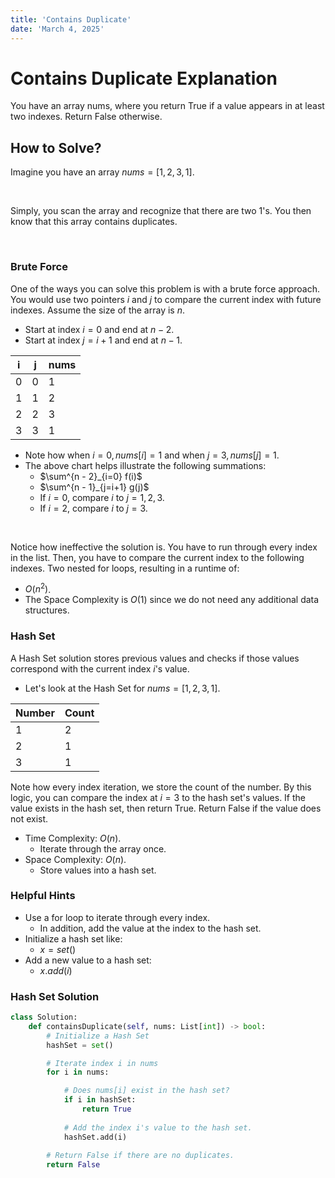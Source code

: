 ```yaml
---
title: 'Contains Duplicate'
date: 'March 4, 2025'
---
```


# Contains Duplicate Explanation

You have an array nums, where you return True if a value appears in at least two indexes. Return False otherwise.

## How to Solve?

Imagine you have an array $nums = [1, 2, 3, 1]$.

<br />

Simply, you scan the array and recognize that there are two 1's. You then know that this array contains duplicates.

<br />

### Brute Force

One of the ways you can solve this problem is with a brute force approach. You would use two pointers $i$ and $j$ to compare the current index with future indexes. Assume the size of the array is $n$.

- Start at index $i = 0$ and end at $n - 2$.
- Start at index $j = i + 1$ and end at $n - 1$.

|   i   |   j   |   nums    |
|   --- |   --- |   ---     |
|   0   |   0   |   1       |
|   1   |   1   |   2       |
|   2   |   2   |   3       |
|   3   |   3   |   1       |

- Note how when $i = 0, nums[i] = 1$ and  when $j = 3, nums[j] = 1$.
- The above chart helps illustrate the following summations:
    - $\sum^{n - 2}_{i=0} f(i)$
    - $\sum^{n - 1}_{j=i+1} g(j)$
    - If $i = 0$, compare $i$ to $j = 1, 2, 3$.
    - If $i = 2$, compare $i$ to $j = 3$.

<br />

Notice how ineffective the solution is. You have to run through every index in the list. Then, you have to compare the current index to the following indexes. Two nested for loops, resulting in a runtime of:
- $O(n^2)$.
- The Space Complexity is $O(1)$ since we do not need any additional data structures.

### Hash Set

A Hash Set solution stores previous values and checks if those values correspond with the current index $i$'s value.

- Let's look at the Hash Set for $nums = [1, 2, 3, 1]$.

|   Number  |   Count   |
|   ---     |   ---     |
|   1       |   2       |
|   2       |   1       |
|   3       |   1       |

Note how every index iteration, we store the count of the number. By this logic, you can compare the index at $i = 3$ to the hash set's values. If the value exists in the hash set, then return True. Return False if the value does not exist.

- Time Complexity: $O(n)$.
    - Iterate through the array once.
- Space Complexity: $O(n)$.
    - Store values into a hash set.

### Helpful Hints
- Use a for loop to iterate through every index.
    - In addition, add the value at the index to the hash set.
- Initialize a hash set like:
    - $x = set()$
- Add a new value to a hash set:
    - $x.add(i)$

### Hash Set Solution

```python
class Solution:
    def containsDuplicate(self, nums: List[int]) -> bool:
        # Initialize a Hash Set
        hashSet = set()

        # Iterate index i in nums
        for i in nums:

            # Does nums[i] exist in the hash set?
            if i in hashSet:
                return True
            
            # Add the index i's value to the hash set.
            hashSet.add(i)
        
        # Return False if there are no duplicates.
        return False

